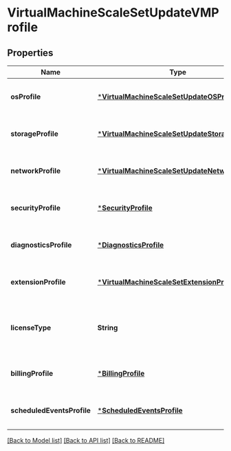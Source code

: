 # VirtualMachineScaleSetUpdateVMProfile


## Properties
Name | Type | Description | Notes
------------ | ------------- | ------------- | -------------
**osProfile** | [***VirtualMachineScaleSetUpdateOSProfile**](VirtualMachineScaleSetUpdateOSProfile.md) |  | [optional] [default to nothing]
**storageProfile** | [***VirtualMachineScaleSetUpdateStorageProfile**](VirtualMachineScaleSetUpdateStorageProfile.md) |  | [optional] [default to nothing]
**networkProfile** | [***VirtualMachineScaleSetUpdateNetworkProfile**](VirtualMachineScaleSetUpdateNetworkProfile.md) |  | [optional] [default to nothing]
**securityProfile** | [***SecurityProfile**](SecurityProfile.md) |  | [optional] [default to nothing]
**diagnosticsProfile** | [***DiagnosticsProfile**](DiagnosticsProfile.md) |  | [optional] [default to nothing]
**extensionProfile** | [***VirtualMachineScaleSetExtensionProfile**](VirtualMachineScaleSetExtensionProfile.md) |  | [optional] [default to nothing]
**licenseType** | **String** | The license type, which is for bring your own license scenario. | [optional] [default to nothing]
**billingProfile** | [***BillingProfile**](BillingProfile.md) |  | [optional] [default to nothing]
**scheduledEventsProfile** | [***ScheduledEventsProfile**](ScheduledEventsProfile.md) |  | [optional] [default to nothing]


[[Back to Model list]](../README.md#models) [[Back to API list]](../README.md#api-endpoints) [[Back to README]](../README.md)


